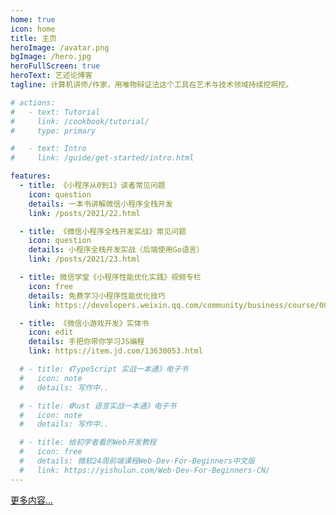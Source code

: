 ```yaml
---
home: true
icon: home
title: 主页
heroImage: /avatar.png
bgImage: /hero.jpg
heroFullScreen: true
heroText: 艺述论博客
tagline: 计算机讲师/作家，用唯物辩证法这个工具在艺术与技术领域持续挖啊挖。

# actions:
#   - text: Tutorial
#     link: /cookbook/tutorial/
#     type: primary

#   - text: Intro
#     link: /guide/get-started/intro.html

features:
  - title: 《小程序从0到1》读者常见问题
    icon: question
    details: 一本书讲解微信小程序全栈开发
    link: /posts/2021/22.html

  - title: 《微信小程序全栈开发实战》常见问题
    icon: question
    details: 小程序全栈开发实战（后端使用Go语言）
    link: /posts/2021/23.html

  - title: 微信学堂《小程序性能优化实践》视频专栏
    icon: free
    details: 免费学习小程序性能优化技巧
    link: https://developers.weixin.qq.com/community/business/course/000606628dc2e86dc0ddcbb115940d

  - title: 《微信小游戏开发》实体书
    icon: edit
    details: 手把你带你学习JS编程
    link: https://item.jd.com/13630053.html

  # - title: 《TypeScript 实战一本通》电子书
  #   icon: note
  #   details: 写作中..

  # - title: 《Rust 语言实战一本通》电子书
  #   icon: note
  #   details: 写作中..

  # - title: 给初学者看的Web开发教程
  #   icon: free
  #   details: 微软24周前端课程Web-Dev-For-Beginners中文版
  #   link: https://yishulun.com/Web-Dev-For-Beginners-CN/
---
```


[更多内容...](/article/)